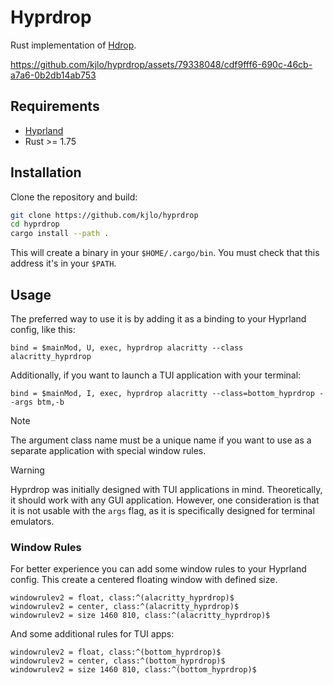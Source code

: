 # Hyprdrop

Rust implementation of [Hdrop](https://github.com/Schweber/hdrop).

https://github.com/kjlo/hyprdrop/assets/79338048/cdf9fff6-690c-46cb-a7a6-0b2db14ab753


## Requirements

* [Hyprland](https://github.com/hyprwm/Hyprland)
* Rust >= 1.75


## Installation
Clone the repository and build:
```sh
git clone https://github.com/kjlo/hyprdrop
cd hyprdrop
cargo install --path .
```
This will create a binary in your `$HOME/.cargo/bin`. You must check that this address it's in your `$PATH`.


## Usage
The preferred way to use it is by adding it as a binding to your Hyprland config, like this:
```
bind = $mainMod, U, exec, hyprdrop alacritty --class alacritty_hyprdrop
```
Additionally, if you want to launch a TUI application with your terminal:
```
bind = $mainMod, I, exec, hyprdrop alacritty --class=bottom_hyprdrop --args btm,-b
```
>[!NOTE]
>
> The argument class name must be a unique name if you want to use as a separate application with
> special window rules.

>[!WARNING]
>
> Hyprdrop was initially designed with TUI applications in mind. Theoretically, it should work with
> any GUI application. However, one consideration is that it is not usable with the `args` flag, as
> it is specifically designed for terminal emulators.

### Window Rules
For better experience you can add some window rules to your Hyprland config. This create a centered
floating window with defined size.
```
windowrulev2 = float, class:^(alacritty_hyprdrop)$
windowrulev2 = center, class:^(alacritty_hyprdrop)$
windowrulev2 = size 1460 810, class:^(alacritty_hyprdrop)$
```

And some additional rules for TUI apps:
```
windowrulev2 = float, class:^(bottom_hyprdrop)$
windowrulev2 = center, class:^(bottom_hyprdrop)$
windowrulev2 = size 1460 810, class:^(bottom_hyprdrop)$
```
